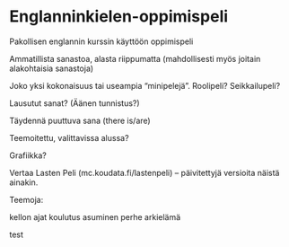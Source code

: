 # Englanninkielen-oppimispeli

Pakollisen englannin kurssin käyttöön oppimispeli

Ammatillista sanastoa, alasta riippumatta (mahdollisesti myös joitain alakohtaisia sanastoja)

Joko yksi kokonaisuus tai useampia “minipelejä”. Roolipeli? Seikkailupeli?

Lausutut sanat? (Äänen tunnistus?)

Täydennä puuttuva sana (there is/are)

Teemoitettu, valittavissa alussa?

Grafiikka?

Vertaa Lasten Peli (mc.koudata.fi/lastenpeli) – päivitettyjä versioita näistä ainakin.

 

Teemoja:

kellon ajat
koulutus
asuminen
perhe
arkielämä

test